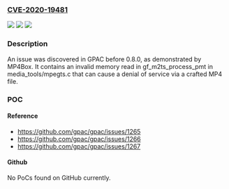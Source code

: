 ### [CVE-2020-19481](https://cve.mitre.org/cgi-bin/cvename.cgi?name=CVE-2020-19481)
![](https://img.shields.io/static/v1?label=Product&message=n%2Fa&color=blue)
![](https://img.shields.io/static/v1?label=Version&message=n%2Fa&color=blue)
![](https://img.shields.io/static/v1?label=Vulnerability&message=n%2Fa&color=brighgreen)

### Description

An issue was discovered in GPAC before 0.8.0, as demonstrated by MP4Box. It contains an invalid memory read in gf_m2ts_process_pmt in media_tools/mpegts.c that can cause a denial of service via a crafted MP4 file.

### POC

#### Reference
- https://github.com/gpac/gpac/issues/1265
- https://github.com/gpac/gpac/issues/1266
- https://github.com/gpac/gpac/issues/1267

#### Github
No PoCs found on GitHub currently.

